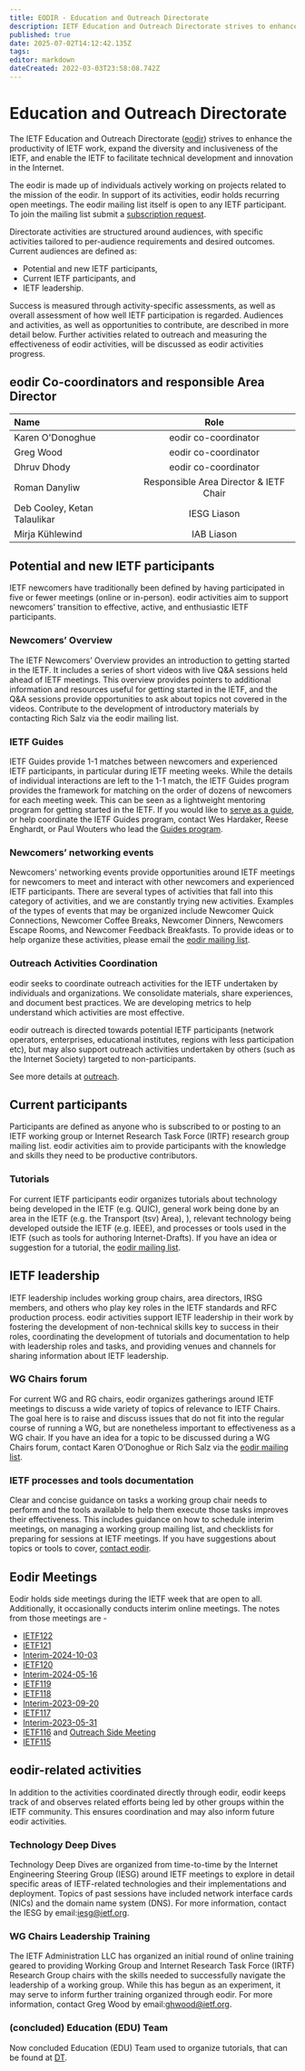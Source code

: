 ```yaml
---
title: EODIR - Education and Outreach Directorate
description: IETF Education and Outreach Directorate strives to enhance the productivity of IETF work, expand the diversity and inclusiveness of the IETF, and enable the IETF to facilitate technical development and innovation in the Internet.
published: true
date: 2025-07-02T14:12:42.135Z
tags: 
editor: markdown
dateCreated: 2022-03-03T23:58:08.742Z
---
```


# Education and Outreach Directorate
The IETF Education and Outreach Directorate ([eodir](https://datatracker.ietf.org/group/eodir)) strives to enhance the productivity of IETF work, expand the diversity and inclusiveness of the IETF, and enable the IETF to facilitate technical development and innovation in the Internet.

The eodir is made up of individuals actively working on projects related to the mission of the eodir. In support of its activities, eodir holds recurring open meetings. The eodir mailing list itself is open to any IETF participant. To join the mailing list submit a [subscription request](https://www.ietf.org/mailman/listinfo/eodir).

Directorate activities are structured around audiences, with specific activities tailored to per-audience requirements and desired outcomes. Current audiences are defined as:

- Potential and new IETF participants,
- Current IETF participants, and
- IETF leadership.

Success is measured through activity-specific assessments, as well as overall assessment of how well IETF participation is regarded. Audiences and activities, as well as opportunities to contribute, are described in more detail below. Further activities related to outreach and measuring the effectiveness of eodir activities, will be discussed as eodir activities progress.

## eodir Co-coordinators and responsible Area Director

| Name        | Role
| :---        |    :----:  
| Karen O'Donoghue	| eodir co-coordinator
| Greg Wood	| eodir co-coordinator
| Dhruv Dhody | eodir co-coordinator
| Roman Danyliw	| Responsible Area Director & IETF Chair
| Deb Cooley, Ketan Talaulikar| IESG Liason
| Mirja Kühlewind | IAB Liason 

## Potential and new IETF participants

IETF newcomers have traditionally been defined by having participated in five or fewer meetings (online or in-person). eodir activities aim to support newcomers’ transition to effective, active, and enthusiastic IETF participants.

### Newcomers’ Overview

The IETF Newcomers’ Overview provides an introduction to getting started in the IETF. It includes a series of short videos with live Q&A sessions held ahead of IETF meetings. This overview provides pointers to additional information and resources useful for getting started in the IETF, and the Q&A sessions provide opportunities to ask about topics not covered in the videos. Contribute to the development of introductory materials by contacting Rich Salz via the eodir mailing list.

### IETF Guides

IETF Guides provide 1-1 matches between newcomers and experienced IETF participants, in particular during IETF meeting weeks. While the details of individual interactions are left to the 1-1 match, the IETF Guides program provides the framework for matching on the order of dozens of newcomers for each meeting week. This can be seen as a lightweight mentoring program for getting started in the IETF. If you would like to [serve as a guide](https://guides.ietf.org/guides/become_guide), or help coordinate the IETF Guides program, contact Wes Hardaker, Reese Enghardt, or Paul Wouters who lead the [Guides program](https://datatracker.ietf.org/group/guides/about/).

### Newcomers’ networking events

Newcomers' networking events provide opportunities around IETF meetings for newcomers to meet and interact with other newcomers and experienced IETF participants. There are several types of activities that fall into this category of activities, and we are constantly trying new activities. Examples of the types of events that may be organized include Newcomer Quick Connections, Newcomer Coffee Breaks, Newcomer Dinners, Newcomers Escape Rooms, and Newcomer Feedback Breakfasts. To provide ideas or to help organize these activities, please email the [eodir mailing list](https://www.ietf.org/mailman/listinfo/eodir/).

### Outreach Activities Coordination

eodir seeks to coordinate outreach activities for the IETF undertaken by individuals and organizations. We consolidate materials, share experiences, and document best practices. We are developing metrics to help understand which activities are most effective.

eodir outreach is directed towards potential IETF participants (network operators, enterprises, educational institutes, regions with less participation etc), but may also support outreach activities undertaken by others (such as the Internet Society) targeted to non-participants. 

See more details at [outreach](https://wiki.ietf.org/en/group/eodir/outreach).

## Current participants

Participants are defined as anyone who is subscribed to or posting to an IETF working group or Internet Research Task Force (IRTF) research group mailing list. eodir activities aim to provide participants with the knowledge and skills they need to be productive contributors.

### Tutorials

For current IETF participants eodir organizes tutorials about technology being developed in the IETF (e.g. QUIC), general work being done by an area in the IETF (e.g. the Transport (tsv) Area), ), relevant technology being developed outside the IETF (e.g. IEEE), and processes or tools used in the IETF (such as tools for authoring Internet-Drafts). If you have an idea or suggestion for a tutorial, the [eodir mailing list](https://www.ietf.org/mailman/listinfo/eodir/).

## IETF leadership

IETF leadership includes working group chairs, area directors, IRSG members, and others who play key roles in the IETF standards and RFC production process. eodir activities support IETF leadership in their work by fostering the development of non-technical skills key to success in their roles, coordinating the development of tutorials and documentation to help with leadership roles and tasks, and providing venues and channels for sharing information about IETF leadership.

### WG Chairs forum

For current WG and RG chairs, eodir organizes gatherings around IETF meetings to discuss a wide variety of topics of relevance to IETF Chairs. The goal here is to raise and discuss issues that do not fit into the regular course of running a WG, but are nonetheless important to effectiveness as a WG chair. If you have an idea for a topic to be discussed during a WG Chairs forum, contact Karen O’Donoghue or Rich Salz via the [eodir mailing list](https://www.ietf.org/mailman/listinfo/eodir/).

### IETF processes and tools documentation

Clear and concise guidance on tasks a working group chair needs to perform and the tools available to help them execute those tasks improves their effectiveness. This includes guidance on how to schedule interim meetings, on managing a working group mailing list, and checklists for preparing for sessions at IETF meetings. If you have suggestions about topics or tools to cover, [contact eodir](https://www.ietf.org/mailman/listinfo/eodir/).

## Eodir Meetings

Eodir holds side meetings during the IETF week that are open to all. Additionally, it occasionally conducts interim online meetings. The notes from those meetings are - 

- [IETF122](https://notes.ietf.org/eodir-20250321?view)
- [IETF121](https://notes.ietf.org/eodir-20241108?view)
- [Interim-2024-10-03](https://datatracker.ietf.org/doc/minutes-interim-2024-eodir-03-202410031600/)
- [IETF120](https://notes.ietf.org/eodir-20240726?view)
- [Interim-2024-05-16](https://notes.ietf.org/notes-ietf-interim-2024-eodir-01-eodir)
- [IETF119](https://notes.ietf.org/eodir-20240322?view)
- [IETF118](https://notes.ietf.org/eodir-20231110)
- [Interim-2023-09-20](https://notes.ietf.org/notes-ietf-interim-2023-eodir-03-eodir)
- [IETF117](https://notes.ietf.org/eodir-20230728)
- [Interim-2023-05-31](https://notes.ietf.org/eodir-20230531)
- [IETF116](https://notes.ietf.org/rcKUH-iiRk-INgWTmgVWZA#) and [Outreach Side Meeting](https://notes.ietf.org/emodir-ietf-outreach-2022?view)
- [IETF115](https://notes.ietf.org/emodir-20221108)



## eodir-related activities

In addition to the activities coordinated directly through eodir, eodir keeps track of and observes related efforts being led by other groups within the IETF community. This ensures coordination and may also inform future eodir activities.

### Technology Deep Dives

Technology Deep Dives are organized from time-to-time by the Internet Engineering Steering Group (IESG) around IETF meetings to explore in detail specific areas of IETF-related technologies and their implementations and deployment. Topics of past sessions have included network interface cards (NICs) and the domain name system (DNS). For more information, contact the IESG by email:iesg@ietf.org.

### WG Chairs Leadership Training

The IETF Administration LLC has organized an initial round of online training geared to providing Working Group and Internet Research Task Force (IRTF) Research Group chairs with the skills needed to successfully navigate the leadership of a working group. While this has begun as an experiment, it may serve to inform further training organized through eodir. For more information, contact Greg Wood by email:ghwood@ietf.org.

### (concluded) Education (EDU) Team

Now concluded Education (EDU) Team used to organize tutorials, that can be found at [DT](https://datatracker.ietf.org/group/edu/materials/). 
